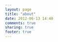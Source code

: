 ```yaml
---
layout: page
title: "about"
date: 2012-06-13 14:40
comments: true
sharing: true
footer: true
---
```

